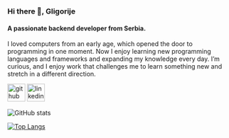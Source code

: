 ### Hi there 👋, Gligorije
#### A passionate backend developer from Serbia.
I loved computers from an early age, which opened the door to programming in one moment. Now I enjoy learning new programming languages and frameworks and expanding my knowledge every day. I’m curious, and I enjoy work that challenges me to learn something new and stretch in a different direction.


[<img src='https://cdn.jsdelivr.net/npm/simple-icons@3.0.1/icons/github.svg' alt='github' height='40'>](https://github.com/usamplazo)  [<img src='https://cdn.jsdelivr.net/npm/simple-icons@3.0.1/icons/linkedin.svg' alt='linkedin' height='40'>](https://www.linkedin.com/in/gligorije-petrović-b25bb5247/)  

![GitHub stats](https://github-readme-stats.vercel.app/api?username=usamplazo&show_icons=true)  

[![Top Langs](https://github-readme-stats.vercel.app/api/top-langs/?username=usamplazo)](https://github.com/anuraghazra/github-readme-stats)




